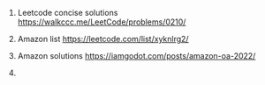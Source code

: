 1. Leetcode concise solutions
https://walkccc.me/LeetCode/problems/0210/

2. Amazon list
https://leetcode.com/list/xyknlrg2/

3. Amazon solutions
https://iamgodot.com/posts/amazon-oa-2022/

4.